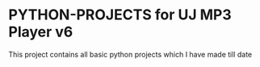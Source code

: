 # PYTHON-PROJECTS for UJ MP3 Player v6
This project contains all basic python projects which I have made till date
